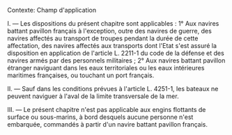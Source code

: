 Contexte: Champ d'application

I. — Les dispositions du présent chapitre sont applicables : 1° Aux navires battant pavillon français à l'exception, outre des navires de guerre, des navires affectés au transport de troupes pendant la durée de cette affectation, des navires affectés aux transports dont l'Etat s'est assuré la disposition en application de l'article L. 2211-1 du code de la défense et des navires armés par des personnels militaires ; 2° Aux navires battant pavillon étranger naviguant dans les eaux territoriales ou les eaux intérieures maritimes françaises, ou touchant un port français.

II. — Sauf dans les conditions prévues à l'article L. 4251-1, les bateaux ne peuvent naviguer à l'aval de la limite transversale de la mer.

III. — Le présent chapitre n'est pas applicable aux engins flottants de surface ou sous-marins, à bord desquels aucune personne n'est embarquée, commandés à partir d'un navire battant pavillon français.